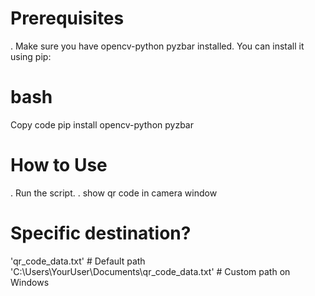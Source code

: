 # Prerequisites
. Make sure you have opencv-python pyzbar installed. You can install it using pip:

# bash
Copy code
pip install opencv-python pyzbar
# How to Use
. Run the script.
. show qr code in camera window
# Specific destination?
'qr_code_data.txt'  # Default path
'C:\\Users\\YourUser\\Documents\\qr_code_data.txt'  # Custom path on Windows

